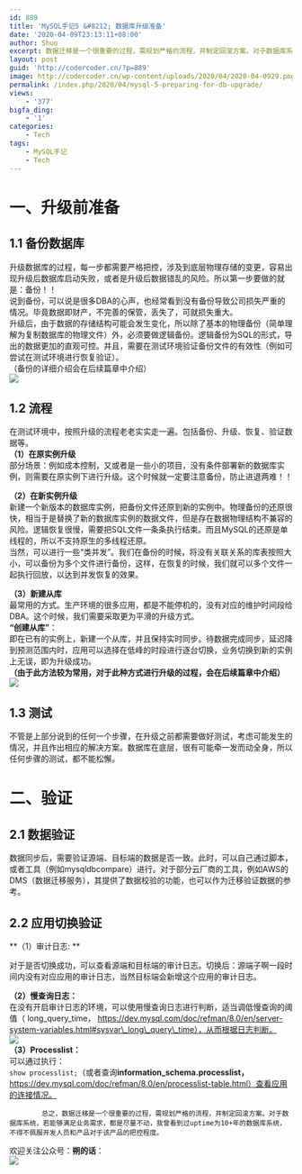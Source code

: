 ```yaml
---
id: 889
title: 'MySQL手记5 &#8212; 数据库升级准备'
date: '2020-04-09T23:13:11+08:00'
author: Shuo
excerpt: 数据迁移是一个很重要的过程，需规划严格的流程，并制定回滚方案。对于数据库系统，若能够满足业务需求，都是尽量不动，我曾看到过uptime为10+年的数据库系统，不得不佩服开发人员和产品对于该产品的把控程度。
layout: post
guid: 'http://codercoder.cn/?p=889'
image: http://codercoder.cn/wp-content/uploads/2020/04/2020-04-0929.png
permalink: /index.php/2020/04/mysql-5-preparing-for-db-upgrade/
views:
    - '377'
bigfa_ding:
    - '1'
categories:
    - Tech
tags:
    - MySQL手记
    - Tech
---
```


# 一、升级前准备

## 1.1 备份数据库

 升级数据库的过程，每一步都需要严格把控，涉及到底层物理存储的变更，容易出现升级后数据库启动失败，或者是升级后数据错乱的风险。所以第一步要做的就是：备份！！  
 说到备份，可以说是很多DBA的心声，也经常看到没有备份导致公司损失严重的情况。毕竟数据即财产，不完善的保管，丢失了，可就损失重大。  
 升级后，由于数据的存储结构可能会发生变化，所以除了基本的物理备份（简单理解为复制数据库的物理文件）外，必须要做逻辑备份。逻辑备份为SQL的形式，导出的数据更加的直观可控。并且，需要在测试环境验证备份文件的有效性（例如可尝试在测试环境进行恢复验证）。  
（备份的详细介绍会在后续篇章中介绍）  
![](http://codercoder.cn/wp-content/uploads/2020/04/2020-04-0929.png)

## 1.2 流程

 在测试环境中，按照升级的流程老老实实走一遍。包括备份、升级、恢复、验证数据等。  
**（1）在原实例升级**  
 部分场景：例如成本控制，又或者是一些小的项目，没有条件部署新的数据库实例，则需要在原实例下进行升级。这个时候就一定要注意备份，防止进退两难！！

**（2）在新实例升级**  
 新建一个新版本的数据库实例，把备份文件还原到新的实例中。物理备份的还原很快，相当于是替换了新的数据库实例的数据文件，但是存在数据物理结构不兼容的风险。逻辑恢复很慢，需要把SQL文件一条条执行结束。而且MySQL的还原是单线程的，所以不支持原生的多线程还原。  
 当然，可以进行一些“类并发”。我们在备份的时候，将没有关联关系的库表按照大小，可以备份为多个文件进行备份，这样，在恢复的时候，我们就可以多个文件一起执行回放，以达到并发恢复的效果。

**（3）新建从库**  
 最常用的方式。生产环境的很多应用，都是不能停机的，没有对应的维护时间段给DBA。这个时候，我们需要采取更为平滑的升级方式。  
**“创建从库”**：  
 即在已有的实例上，新建一个从库，并且保持实时同步。待数据完成同步，延迟降到预测范围内时，应用可以选择在低峰的时段进行逐台切换，业务切换到新的实例上无误，即为升级成功。  
**（由于此方法较为常用，对于此种方式进行升级的过程，会在后续篇章中介绍）**  
![](http://codercoder.cn/wp-content/uploads/2020/04/2020-04-0945.png)

## 1.3 测试

 不管是上部分说到的任何一个步骤，在升级之前都需要做好测试，考虑可能发生的情况，并且作出相应的解决方案。数据库在底层，很有可能牵一发而动全身，所以任何步骤的测试，都不能松懈。

# 二、验证

## 2.1 数据验证

 数据同步后，需要验证源端、目标端的数据是否一致。此时，可以自己通过脚本，或者工具（例如mysqldbcompare）进行。对于部分云厂商的工具，例如AWS的DMS（数据迁移服务），其提供了数据校验的功能，也可以作为迁移验证数据的参考。

## 2.2 应用切换验证

\*\*（1）审计日志: \*\*

 对于是否切换成功，可以查看源端和目标端的审计日志。切换后：源端子啊一段时间内没有对应应用的审计日志，当然目标端会新增这个应用的审计日志。

**（2）慢查询日志：**  
 在没有开启审计日志的环境，可以使用慢查询日志进行判断，适当调低慢查询的阈值（ long\_query\_time， https://dev.mysql.com/doc/refman/8.0/en/server-system-variables.html#sysvar\_long\_query\_time），从而根据日志判断。  
![](http://codercoder.cn/wp-content/uploads/2020/04/2020-04-0926.png)  
**（3）Processlist：**  
 可以通过执行：  
 `show processlist;`（或者查询**information\_schema.processlist，** https://dev.mysql.com/doc/refman/8.0/en/processlist-table.html）查看应用的连接情况。

```
        总之，数据迁移是一个很重要的过程，需规划严格的流程，并制定回滚方案。对于数据库系统，若能够满足业务需求，都是尽量不动，我曾看到过uptime为10+年的数据库系统，不得不佩服开发人员和产品对于该产品的把控程度。

```

欢迎关注公众号：**朔的话**：  
![](http://codercoder.cn/wp-content/uploads/2020/04/2020-04-2693.jpg)